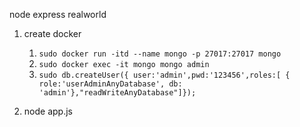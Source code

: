 node express realworld



1. create docker 

    1. `sudo docker run -itd --name mongo -p 27017:27017 mongo`
    2. `sudo docker exec -it mongo mongo admin`
    3. `sudo db.createUser({ user:'admin',pwd:'123456',roles:[ { role:'userAdminAnyDatabase', db: 'admin'},"readWriteAnyDatabase"]});`

2. node app.js